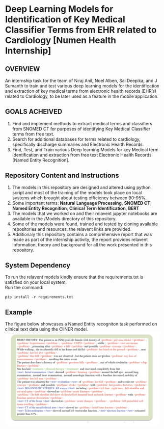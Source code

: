 # Deep Learning Models for Identification of Key Medical Classifier Terms from EHR related to Cardiology [Numen Health Internship]

## OVERVIEW
An internship task for the team of Niraj Anil, Noel Alben, Sai Deepika, and J Sumanth to train and test various deep learning models for the identification and extraction of key medical terms from electronic health records (EHR’s) related to Cardiology, to be later used as a feature in the mobile application.

## GOALS ACHEIVED
1. Find and implement methods to extract medical terms and classifiers from SNOMED CT for purposes of identifying Key Medical Classifier terms from free text.
1. Search for additional databases for terms related to cardiology, specifically discharge summaries and Electronic Health Records.
1. Find, Test, and Train various Deep learning Models for key Medical term identification and extraction from free text Electronic Health Records [Named Entity Recognition].

## Repository Content and Instructions
1. The models in this repository are designed and altered using python script and most of the training of the models took place on local systems which brought about testing efficiency between 90-95%.
2. Some important terms: **Natural Language Processing**, **SNOMED CT**, **Named Entity Recognition**, **Clinical Term Identification**, **BERT**
3. The models that we worked on and their relavent jupyter notebooks are available in the /Models directory of this repository.
4. Some of the models were found, trained and tested by cloning available repositories and resources, the relavent links are provided.
5. Additionaly this repository contains a comprehensive report that was made as part of the internship activity, the report provides relavent information, theory and background for all the work presented in this repository.

## System Dependency
To run the relavent models kindly ensure that the requirements.txt is satisfied on your local system. <br>Run the command:
<pre><code>pip install -r requirements.txt
</code></pre>

## Example
The figure below showcases a Named Entity recogniton task performed on clinical text data using the CliNER model.<br>
![Alt text](https://github.com/nol-alb/ClinicalClassifier/blob/main/Images/Screenshot%202021-07-07%20at%207.25.29%20PM.png "Named Entity Recognition and Classification using CliNER")

